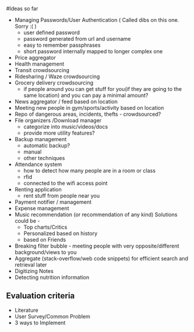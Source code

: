 #Ideas so far
- Managing Passwords/User Authentication ( Called dibs on this one. Sorry :( )
    - user defined password
    - password generated from url and username
    - easy to remember passphrases
    - short password internally mapped to longer complex one
- Price aggregator
- Health management
- Transit crowdsourcing
- Ridesharing / Waze crowdsourcing
- Grocery delivery crowdsourcing
    - if people around you can get stuff for you(if they are going to the same location) and you can pay a minimal amount?
- News aggregator / feed based on location
- Meeting new people in gym/sports/activity based on location
- Repo of dangerous areas, incidents, thefts - crowdsourced?
- File organizers /Download manager
    - categorize into music/videos/docs
    - provide more utility features?
- Backup management
    - automatic backup?
    - manual
    - other techniques
- Attendance system
    - how to detect how many people are in a room or class 
    - rfid
    - connected to the wifi access point
- Renting application
    - rent stuff from people near you
- Payment notifier / management
- Expense management
- Music recommendation (or recommendation of any kind) Solutions could be - 
    - Top charts/Critics
    - Personalized based on history
    - based on Friends
- Breaking filter bubble - meeting people with very opposite/different background/views to you
- Aggregate (stack-overflow/web code snippets) for efficient search and retrieval later
- Digitizing Notes
- Detecting nutrition information


## Evaluation criteria
- Literature
- User Survey/Common Problem 
- 3 ways to Implement
